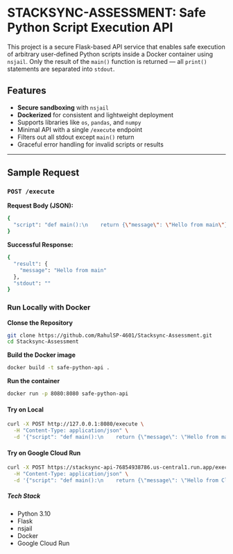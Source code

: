 # STACKSYNC-ASSESSMENT: Safe Python Script Execution API

This project is a secure Flask-based API service that enables safe execution of arbitrary user-defined Python scripts inside a Docker container using `nsjail`. Only the result of the `main()` function is returned — all `print()` statements are separated into `stdout`.

## Features

- **Secure sandboxing** with `nsjail`
- **Dockerized** for consistent and lightweight deployment
- Supports libraries like `os`, `pandas`, and `numpy`
- Minimal API with a single `/execute` endpoint
- Filters out all stdout except `main()` return
- Graceful error handling for invalid scripts or results

---

## Sample Request

### `POST /execute`

**Request Body (JSON):**

```bash
{
  "script": "def main():\n    return {\"message\": \"Hello from main\"}\n\nimport json\nprint(json.dumps(main()))"
}
```

**Successful Response:**

```bash
{
  "result": {
    "message": "Hello from main"
  },
  "stdout": ""
}
```

### Run Locally with Docker

**Clonse the Repository**

```bash
git clone https://github.com/RahulSP-4601/Stacksync-Assessment.git
cd Stacksync-Assessment
```

**Build the Docker image**

```bash
docker build -t safe-python-api .
```

**Run the container**

```bash
docker run -p 8080:8080 safe-python-api
```

#### Try on Local

```bash
curl -X POST http://127.0.0.1:8080/execute \
  -H "Content-Type: application/json" \
  -d '{"script": "def main():\n    return {\"message\": \"Hello from main\"}\n\nimport json\nprint(json.dumps(main()))"}'
```

#### Try on Google Cloud Run

```bash
curl -X POST https://stacksync-api-76854938786.us-central1.run.app/execute \
  -H "Content-Type: application/json" \
  -d '{"script": "def main():\n    return {\"message\": \"Hello from Cloud Run\"}\n\nimport json\nprint(json.dumps(main()))"}'
```

##### Tech Stack

- Python 3.10
- Flask
- nsjail
- Docker
- Google Cloud Run
